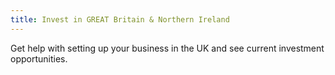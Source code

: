 ```yaml
---
title: Invest in GREAT Britain & Northern Ireland
---
```


Get help with setting up your business in the UK and see current investment opportunities.